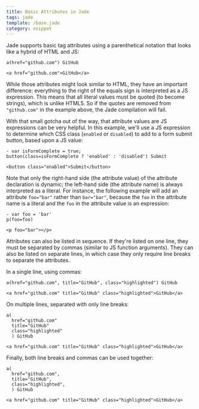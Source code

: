 ```yaml
---
title: Basic Attributes in Jade
tags: jade
template: /base.jade
category: snippet
---
```


Jade supports basic tag attributes using a parenthetical notation that looks like a hybrid of HTML and JS:

```
a(href="github.com") GitHub
```

```
<a href="github.com">GitHub</a>
```

While those attributes might look similar to HTML, they have an important difference: everything to the right of the equals sign is interpreted as a JS expression. This means that all literal values must be quoted (to become strings), which is unlike HTML5. So if the quotes are removed from `"github.com"` in the example above, the Jade compilation will fail.

With that small gotcha out of the way, that attribute values are JS expressions can be very helpful. In this example, we'll use a JS expression to determine which CSS class (`enabled` or `disabled`) to add to a form submit button, based upon a JS value:

```
- var isFormComplete = true;
button(class=isFormComplete ? 'enabled' : 'disabled') Submit
```

```
<button class="enabled">Submit</button>
```

Note that only the right-hand side (the attribute value) of the attribute declaration is dynamic; the left-hand side (the attribute name) is always interpreted as a literal. For instance, the following example will add an attribute `foo="bar"` rather than `bar="bar"`, because the `foo` in the attribute name is a literal and the `foo` in the attribute value is an expression:

```
- var foo = 'bar'
p(foo=foo)
```

```
<p foo="bar"></p>
```

Attributes can also be listed in sequence. If they're listed on one line, they must be separated by commas (similar to JS function arguments). They can also be listed on separate lines, in which case they only require line breaks to separate the attributes.

In a single line, using commas:

```
a(href="github.com", title="GitHub", class="highlighted") GitHub
```

```
<a href="github.com" title="GitHub" class="highlighted">GitHub</a>
```

On multiple lines, separated with only line breaks:

```
a(
  href="github.com"
  title="GitHub"
  class="highlighted"
  ) GitHub
```

```
<a href="github.com" title="GitHub" class="highlighted">GitHub</a>
```

Finally, both line breaks and commas can be used together:

```
a(
  href="github.com",
  title="GitHub",
  class="highlighted",
  ) GitHub
```

```
<a href="github.com" title="GitHub" class="highlighted">GitHub</a>
```
